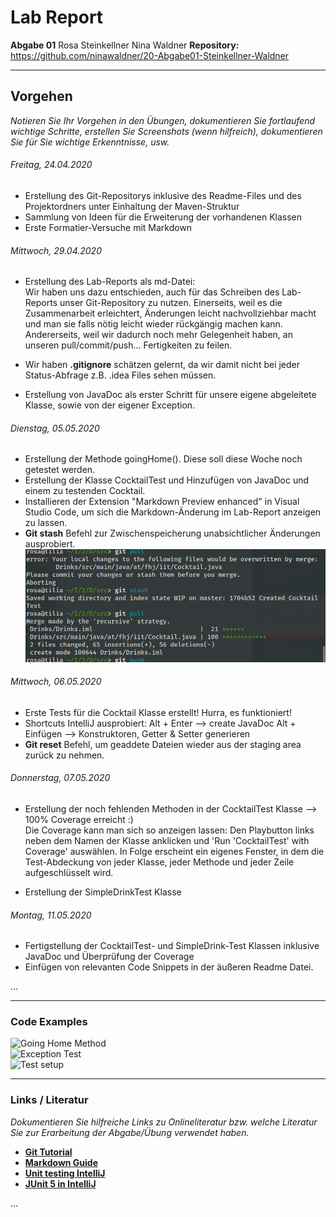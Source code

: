 # Lab Report
**Abgabe 01**
Rosa Steinkellner
Nina Waldner
**Repository:** https://github.com/ninawaldner/20-Abgabe01-Steinkellner-Waldner

---
## Vorgehen
_Notieren Sie Ihr Vorgehen in den Übungen, dokumentieren Sie fortlaufend wichtige Schritte, erstellen Sie Screenshots (wenn hilfreich), dokumentieren Sie für Sie wichtige Erkenntnisse, usw._

###### Freitag, 24.04.2020
- Erstellung des Git-Repositorys inklusive des Readme-Files und des Projektordners unter Einhaltung der Maven-Struktur 
- Sammlung von Ideen für die Erweiterung der vorhandenen Klassen
- Erste Formatier-Versuche mit Markdown

###### Mittwoch, 29.04.2020
- Erstellung des Lab-Reports als md-Datei:  
Wir haben uns dazu entschieden, auch für das Schreiben des Lab-Reports unser Git-Repository zu nutzen. Einerseits, weil es die Zusammenarbeit erleichtert, Änderungen leicht nachvollziehbar macht und man sie falls nötig leicht wieder rückgängig machen kann. Andererseits, weil wir dadurch noch mehr Gelegenheit haben, an unseren pull/commit/push... Fertigkeiten zu feilen.  

- Wir haben **.gitignore** schätzen gelernt, da wir damit nicht bei jeder Status-Abfrage z.B. .idea Files sehen müssen.  
- Erstellung von JavaDoc als erster Schritt für unsere eigene abgeleitete Klasse, sowie von der eigener Exception.

###### Dienstag, 05.05.2020
- Erstellung der Methode goingHome(). Diese soll diese Woche noch getestet werden. 
- Erstellung der Klasse CocktailTest und Hinzufügen von JavaDoc und einem zu testenden Cocktail. 
- Installieren der Extension "Markdown Preview enhanced" in Visual Studio Code, um sich die Markdown-Änderung im Lab-Report anzeigen zu lassen. 
- **Git stash** Befehl zur Zwischenspeicherung unabsichtlicher Änderungen ausprobiert. 
![Git stash Befehl](https://github.com/ninawaldner/20-Abgabe01-Steinkellner-Waldner/blob/master/screenshots/git_stash.png) 


###### Mittwoch, 06.05.2020
- Erste Tests für die Cocktail Klasse erstellt! Hurra, es funktioniert!
- Shortcuts IntelliJ ausprobiert: 
  Alt + Enter --> create JavaDoc
  Alt + Einfügen --> Konstruktoren, Getter & Setter generieren
- **Git reset** Befehl, um geaddete Dateien wieder aus der staging area zurück zu nehmen. 
###### Donnerstag, 07.05.2020
- Erstellung der noch fehlenden Methoden in der CocktailTest Klasse --> 100% Coverage erreicht :)  
Die Coverage kann man sich so anzeigen lassen: Den Playbutton links neben dem Namen der Klasse anklicken und 'Run 'CocktailTest' with Coverage' auswählen. In Folge erscheint ein eigenes Fenster, in dem die Test-Abdeckung von jeder Klasse, jeder Methode und jeder Zeile aufgeschlüsselt wird.

- Erstellung der SimpleDrinkTest Klasse

###### Montag, 11.05.2020
- Fertigstellung der CocktailTest- und SimpleDrink-Test Klassen inklusive JavaDoc und Überprüfung der Coverage
- Einfügen von relevanten Code Snippets in der äußeren Readme Datei.  

…

---
### Code Examples
![**Going Home Method**](./exception.jpg)  
![**Exception Test**](./exceptiontest.jpg)  
![**Test setup**](./testsetup.jpg) 

---
### Links / Literatur
_Dokumentieren Sie hilfreiche Links zu Onlineliteratur bzw. welche Literatur Sie zur Erarbeitung der Abgabe/Übung verwendet haben._

- [**Git Tutorial**](https://www.youtube.com/watch?v=HVsySz-h9r4)  
- [**Markdown Guide**](http://mdcheatsheet.com/)  
- [**Unit testing IntelliJ**](https://www.youtube.com/watch?v=QDFI19lj4OM&list=PLjHcbF9Ubo1fL1eUBnf1leG_MPvFnRo3c&index=19)  
- [**JUnit 5 in IntelliJ**](https://www.youtube.com/watch?v=o5pE7L2tVV8&list=PLjHcbF9Ubo1fL1eUBnf1leG_MPvFnRo3c&index=20) 

…

    